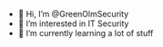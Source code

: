- 👋 Hi, I’m @GreenOlmSecurity
- 👀 I’m interested in IT Security
- 🌱 I’m currently learning a lot of stuff

<!---
GreenOlmSecurity/GreenOlmSecurity is a ✨ special ✨ repository because its `README.md` (this file) appears on your GitHub profile.
You can click the Preview link to take a look at your changes.
--->
